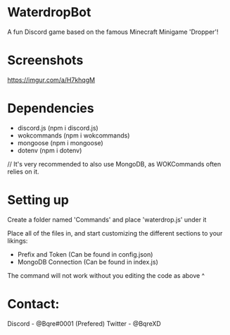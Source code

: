# WaterdropBot
A fun Discord game based on the famous Minecraft Minigame 'Dropper'!

# Screenshots
https://imgur.com/a/H7khqgM

# Dependencies
* discord.js (npm i discord.js)
* wokcommands (npm i wokcommands)
* mongoose (npm i mongoose)
* dotenv (npm i dotenv)

// It's very recommended to also use MongoDB, as WOKCommands often relies on it.

# Setting up
Create a folder named 'Commands' and place 'waterdrop.js' under it

Place all of the files in, and start customizing the different sections to your likings:
* Prefix and Token (Can be found in config.json)
* MongoDB Connection (Can be found in index.js)

The command will not work without you editing the code as above ^

# Contact:
Discord - @Bqre#0001 (Prefered)
Twitter - @BqreXD
